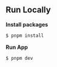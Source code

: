 ## Run Locally

**Install packages**

```bash
$ pnpm install
```

**Run App**

```bash
$ pnpm dev
```

